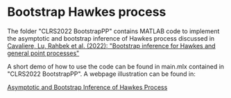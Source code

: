 # Bootstrap Hawkes process

The folder "CLRS2022 BootstrapPP" contains MATLAB code to implement the asymptotic and bootstrap inference of Hawkes process discussed in 
<a href="https://protect-au.mimecast.com/s/VePMC1WLPxcpMZK08cp0GI9?domain=authors.elsevier.com">Cavaliere, Lu, Rahbek et al. (2022): "Bootstrap inference for Hawkes and general point processes"</a>

A short demo of how to use the code can be found in main.mlx contained in "CLRS2022 BootstrapPP". A webpage illustration can be found in:

<a href="https://sites.google.com/view/luye/clrs-2022-illustration">Asymptotic and Bootstrap Inference of Hawkes Process</a>


